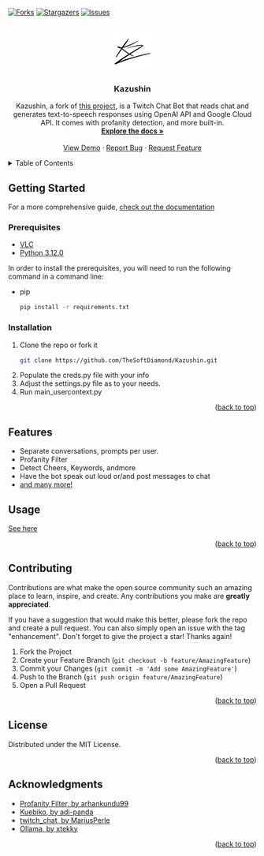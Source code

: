 <!-- Improved compatibility of back to top link: See: https://github.com/othneildrew/Best-README-Template/pull/73 -->
<a name="readme-top"></a>
<!--
*** Thanks for checking out the Best-README-Template. If you have a suggestion
*** that would make this better, please fork the repo and create a pull request
*** or simply open an issue with the tag "enhancement".
*** Don't forget to give the project a star!
*** Thanks again! Now go create something AMAZING! :D
-->

<!-- PROJECT SHIELDS -->
<!--
*** I'm using markdown "reference style" links for readability.
*** Reference links are enclosed in brackets [ ] instead of parentheses ( ).
*** See the bottom of this document for the declaration of the reference variables
*** for contributors-url, forks-url, etc. This is an optional, concise syntax you may use.
*** https://www.markdownguide.org/basic-syntax/#reference-style-links
-->
[![Forks][forks-shield]][forks-url]
[![Stargazers][stars-shield]][stars-url]
[![Issues][issues-shield]][issues-url]

<!-- PROJECT LOGO -->
<br />
<div align="center">
  <a href="https://github.com/thesoftdiamond/Kazushin">
    <img src="images/logo.png" alt="Logo" width="80" height="80">
  </a>

<h3 align="center">Kazushin</h3>

  <p align="center">
    Kazushin, a fork of <a href="https://github.com/adi-panda/Kuebiko">this project</a>, is a Twitch Chat Bot that reads chat and generates text-to-speech responses using OpenAI API and Google Cloud API. It comes with profanity detection, and more built-in.
    <br />
    <a href="https://docs.kazush.in/en/home"><strong>Explore the docs »</strong></a>
    <br />
    <br />
    <a href="https://github.com/TheSoftDiamond/Kazushin/">View Demo</a>
    ·
    <a href="https://github.com/TheSoftDiamond/Kazushin/issues">Report Bug</a>
    ·
    <a href="https://github.com/TheSoftDiamond/Kazushin/issues">Request Feature</a>
  </p>
</div>



<!-- TABLE OF CONTENTS -->
<details>
  <summary>Table of Contents</summary>
  <ol>
    <li>
      <a href="#getting-started">Getting Started</a>
      <ul>
        <li><a href="#prerequisites">Prerequisites</a></li>
        <li><a href="#installation">Installation</a></li>
      </ul>
    </li>
    <li><a href="#usage">Usage</a></li>
    <li><a href="#roadmap">Roadmap</a></li>
    <li><a href="#contributing">Contributing</a></li>
    <li><a href="#license">License</a></li>
    <li><a href="#acknowledgments">Acknowledgments</a></li>
  </ol>
</details>

<!-- ABOUT THE PROJECT -->

<!-- GETTING STARTED -->
## Getting Started

For a more comprehensive guide, [check out the documentation](https://docs.kazush.in/en/home)

### Prerequisites

- [VLC](https://www.videolan.org/vlc/)
- [Python 3.12.0](https://www.python.org/downloads/release/python-3120/)

In order to install the prerequisites, you will need to run the following command in a command line:  
* pip
  ```sh
  pip install -r requirements.txt
  ```

### Installation

1. Clone the repo or fork it
   ```sh
   git clone https://github.com/TheSoftDiamond/Kazushin.git
   ```
2. Populate the creds.py file with your info
3. Adjust the settings.py file as to your needs.
4. Run main_usercontext.py

<p align="right">(<a href="#readme-top">back to top</a>)</p>

<!-- FEATURES -->
## Features
* Separate conversations, prompts per user.
* Profanity Filter
* Detect Cheers, Keywords, andmore
* Have the bot speak out loud or/and post messages to chat
* [and many more!](https://docs.kazush.in/en/install/features)

## Usage

[See here](https://docs.kazush.in/en/home)

<p align="right">(<a href="#readme-top">back to top</a>)</p>

<!-- CONTRIBUTING -->
## Contributing

Contributions are what make the open source community such an amazing place to learn, inspire, and create. Any contributions you make are **greatly appreciated**.

If you have a suggestion that would make this better, please fork the repo and create a pull request. You can also simply open an issue with the tag "enhancement".
Don't forget to give the project a star! Thanks again!

1. Fork the Project
2. Create your Feature Branch (`git checkout -b feature/AmazingFeature`)
3. Commit your Changes (`git commit -m 'Add some AmazingFeature'`)
4. Push to the Branch (`git push origin feature/AmazingFeature`)
5. Open a Pull Request

<p align="right">(<a href="#readme-top">back to top</a>)</p>

<!-- LICENSE -->
## License

Distributed under the MIT License. 

<p align="right">(<a href="#readme-top">back to top</a>)</p>

<!-- ACKNOWLEDGMENTS -->
## Acknowledgments

* [Profanity Filter, by arhankundu99](https://github.com/arhankundu99/profanity-filter)
* [Kuebiko, by adi-panda](https://github.com/adi-panda/Kuebiko)
* [twitch_chat, by MariusPerle](https://github.com/MariusPerle/twitch_chat)
* [Ollama, by xtekky](https://github.com/xtekky/ollama)

<p align="right">(<a href="#readme-top">back to top</a>)</p>



<!-- MARKDOWN LINKS & IMAGES -->
<!-- https://www.markdownguide.org/basic-syntax/#reference-style-links -->
[contributors-shield]: https://img.shields.io/github/contributors/github_username/repo_name.svg?style=for-the-badge
[contributors-url]: https://github.com/thesoftdiamond/kazushin/graphs/contributors
[forks-shield]: https://img.shields.io/github/forks/thesoftdiamond/kazushin.svg?style=for-the-badge
[forks-url]: https://github.com/thesoftdiamond/kazushin/network/members
[stars-shield]: https://img.shields.io/github/stars/thesoftdiamond/kazushin.svg?style=for-the-badge
[stars-url]: https://github.com/thesoftdiamond/kazushin/stargazers
[issues-shield]: https://img.shields.io/github/issues/thesoftdiamond/kazushin.svg?style=for-the-badge
[issues-url]: https://github.com/github_username/repo_name/issues
[license-shield]: https://img.shields.io/github/license/github_username/repo_name.svg?style=for-the-badge
[license-url]: https://github.com/github_username/repo_name/blob/master/LICENSE.txt
[product-screenshot]: images/screenshot.webp
[Next.js]: https://img.shields.io/badge/next.js-000000?style=for-the-badge&logo=nextdotjs&logoColor=white
[Next-url]: https://nextjs.org/
[React.js]: https://img.shields.io/badge/React-20232A?style=for-the-badge&logo=react&logoColor=61DAFB
[React-url]: https://reactjs.org/
[Vue.js]: https://img.shields.io/badge/Vue.js-35495E?style=for-the-badge&logo=vuedotjs&logoColor=4FC08D
[Vue-url]: https://vuejs.org/
[Angular.io]: https://img.shields.io/badge/Angular-DD0031?style=for-the-badge&logo=angular&logoColor=white
[Angular-url]: https://angular.io/
[Svelte.dev]: https://img.shields.io/badge/Svelte-4A4A55?style=for-the-badge&logo=svelte&logoColor=FF3E00
[Svelte-url]: https://svelte.dev/
[Laravel.com]: https://img.shields.io/badge/Laravel-FF2D20?style=for-the-badge&logo=laravel&logoColor=white
[Laravel-url]: https://laravel.com
[Bootstrap.com]: https://img.shields.io/badge/Bootstrap-563D7C?style=for-the-badge&logo=bootstrap&logoColor=white
[Bootstrap-url]: https://getbootstrap.com
[JQuery.com]: https://img.shields.io/badge/jQuery-0769AD?style=for-the-badge&logo=jquery&logoColor=white
[JQuery-url]: https://jquery.com 
